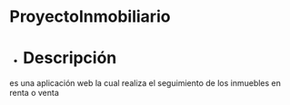 # ProyectoInmobiliario
* # Descripción 
es una aplicación web la cual realiza el seguimiento de los inmuebles en renta o venta 
